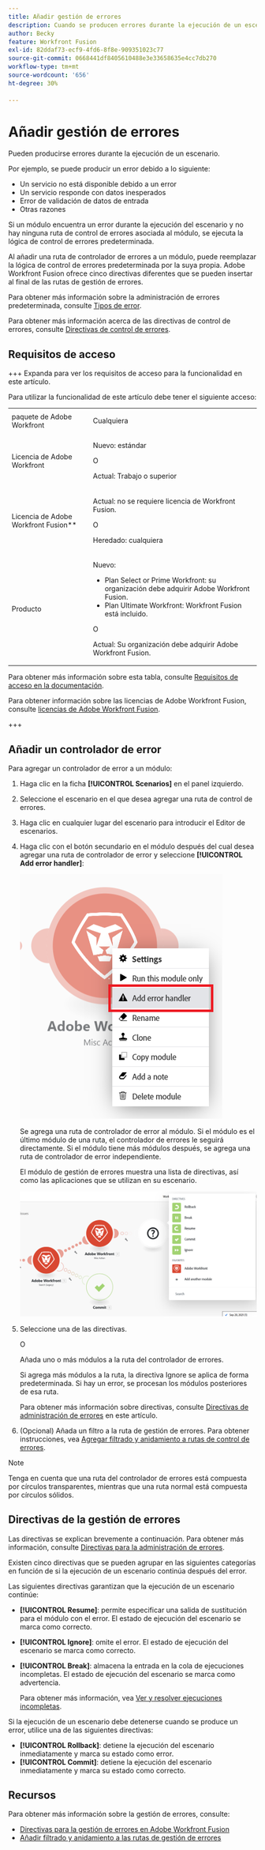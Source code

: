 ```yaml
---
title: Añadir gestión de errores
description: Cuando se producen errores durante la ejecución de un escenario, suele ser porque un servicio no está disponible debido a un fallo, un servicio responde con datos inesperados o falla la validación de los datos de entrada.
author: Becky
feature: Workfront Fusion
exl-id: 82ddaf73-ecf9-4fd6-8f8e-909351023c77
source-git-commit: 0668441df8405610488e3e33658635e4cc7db270
workflow-type: tm+mt
source-wordcount: '656'
ht-degree: 30%

---
```


# Añadir gestión de errores

Pueden producirse errores durante la ejecución de un escenario.

Por ejemplo, se puede producir un error debido a lo siguiente:

* Un servicio no está disponible debido a un error
* Un servicio responde con datos inesperados
* Error de validación de datos de entrada
* Otras razones

Si un módulo encuentra un error durante la ejecución del escenario y no hay ninguna ruta de control de errores asociada al módulo, se ejecuta la lógica de control de errores predeterminada.

Al añadir una ruta de controlador de errores a un módulo, puede reemplazar la lógica de control de errores predeterminada por la suya propia. Adobe Workfront Fusion ofrece cinco directivas diferentes que se pueden insertar al final de las rutas de gestión de errores.

Para obtener más información sobre la administración de errores predeterminada, consulte [Tipos de error](/help/workfront-fusion/references/errors/error-processing.md).

Para obtener más información acerca de las directivas de control de errores, consulte [Directivas de control de errores](/help/workfront-fusion/references/errors/directives-for-error-handling.md).

## Requisitos de acceso

+++ Expanda para ver los requisitos de acceso para la funcionalidad en este artículo.

Para utilizar la funcionalidad de este artículo debe tener el siguiente acceso:

<table style="table-layout:auto">
 <col> 
 <col> 
 <tbody> 
  <tr> 
   <td role="rowheader">paquete de Adobe Workfront 
   <td> <p>Cualquiera</p> </td> 
  </tr> 
  <tr data-mc-conditions=""> 
   <td role="rowheader">Licencia de Adobe Workfront</td> 
   <td> <p>Nuevo: estándar</p><p>O</p><p>Actual: Trabajo o superior</p> </td> 
  </tr> 
  <tr> 
   <td role="rowheader">Licencia de Adobe Workfront Fusion**</td> 
   <td>
   <p>Actual: no se requiere licencia de Workfront Fusion.</p>
   <p>O</p>
   <p>Heredado: cualquiera </p>
   </td> 
  </tr> 
  <tr> 
   <td role="rowheader">Producto</td> 
   <td>
   <p>Nuevo:</p> <ul><li>Plan Select or Prime Workfront: su organización debe adquirir Adobe Workfront Fusion.</li><li>Plan Ultimate Workfront: Workfront Fusion está incluido.</li></ul>
   <p>O</p>
   <p>Actual: Su organización debe adquirir Adobe Workfront Fusion.</p>
   </td> 
  </tr>
 </tbody> 
</table>

Para obtener más información sobre esta tabla, consulte [Requisitos de acceso en la documentación](/help/workfront-fusion/references/licenses-and-roles/access-level-requirements-in-documentation.md).

Para obtener información sobre las licencias de Adobe Workfront Fusion, consulte [licencias de Adobe Workfront Fusion](/help/workfront-fusion/set-up-and-manage-workfront-fusion/licensing-operations-overview/license-automation-vs-integration.md).

+++

## Añadir un controlador de error

Para agregar un controlador de error a un módulo:

1. Haga clic en la ficha **[!UICONTROL Scenarios]** en el panel izquierdo.
1. Seleccione el escenario en el que desea agregar una ruta de control de errores.
1. Haga clic en cualquier lugar del escenario para introducir el Editor de escenarios.
1. Haga clic con el botón secundario en el módulo después del cual desea agregar una ruta de controlador de error y seleccione **[!UICONTROL Add error handler]**:

   ![](assets/error-handler-route.png)

   Se agrega una ruta de controlador de error al módulo. Si el módulo es el último módulo de una ruta, el controlador de errores le seguirá directamente. Si el módulo tiene más módulos después, se agrega una ruta de controlador de error independiente.

   El módulo de gestión de errores muestra una lista de directivas, así como las aplicaciones que se utilizan en su escenario.

   ![Ruta de error](assets/error-route.png)

1. Seleccione una de las directivas.

   O

   Añada uno o más módulos a la ruta del controlador de errores.

   Si agrega más módulos a la ruta, la directiva Ignore se aplica de forma predeterminada. Si hay un error, se procesan los módulos posteriores de esa ruta.

   Para obtener más información sobre directivas, consulte [Directivas de administración de errores](#error-handling-directives) en este artículo.

1. (Opcional) Añada un filtro a la ruta de gestión de errores. Para obtener instrucciones, vea [Agregar filtrado y anidamiento a rutas de control de errores](/help/workfront-fusion/create-scenarios/config-error-handling/advanced-error-handling.md).

>[!NOTE]
>
>Tenga en cuenta que una ruta del controlador de errores está compuesta por círculos transparentes, mientras que una ruta normal está compuesta por círculos sólidos.

## Directivas de la gestión de errores

Las directivas se explican brevemente a continuación. Para obtener más información, consulte [Directivas para la administración de errores](/help/workfront-fusion/references/errors/directives-for-error-handling.md).

Existen cinco directivas que se pueden agrupar en las siguientes categorías en función de si la ejecución de un escenario continúa después del error.

Las siguientes directivas garantizan que la ejecución de un escenario continúe:

* **[!UICONTROL Resume]**: permite especificar una salida de sustitución para el módulo con el error. El estado de ejecución del escenario se marca como correcto.
* **[!UICONTROL Ignore]**: omite el error. El estado de ejecución del escenario se marca como correcto.
* **[!UICONTROL Break]**: almacena la entrada en la cola de ejecuciones incompletas. El estado de ejecución del escenario se marca como advertencia.

  Para obtener más información, vea [Ver y resolver ejecuciones incompletas](/help/workfront-fusion/manage-scenarios/view-and-resolve-incomplete-executions.md).

Si la ejecución de un escenario debe detenerse cuando se produce un error, utilice una de las siguientes directivas:

* **[!UICONTROL Rollback]**: detiene la ejecución del escenario inmediatamente y marca su estado como error.
* **[!UICONTROL Commit]**: detiene la ejecución del escenario inmediatamente y marca su estado como correcto.

## Recursos

Para obtener más información sobre la gestión de errores, consulte:

* [Directivas para la gestión de errores en Adobe Workfront Fusion](/help/workfront-fusion/references/errors/directives-for-error-handling.md)
* [Añadir filtrado y anidamiento a las rutas de gestión de errores](/help/workfront-fusion/create-scenarios/config-error-handling/advanced-error-handling.md)
